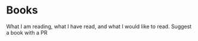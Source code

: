 # Books
What I am reading, what I have read, and what I would like to read. Suggest a book with a PR
